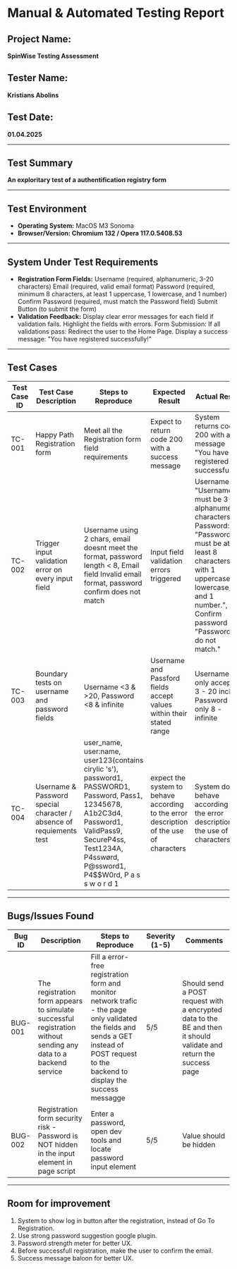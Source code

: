 # Manual & Automated Testing Report

## Project Name:  
**SpinWise Testing Assessment**

## Tester Name:  
**Kristians Abolins**

## Test Date:  
**01.04.2025**

---

## Test Summary  
**An exploritary test of a authentification registry form**

---

## Test Environment  
- **Operating System:** MacOS M3 Sonoma
- **Browser/Version: Chromium 132 / Opera 117.0.5408.53** 

---

## System Under Test Requirements
- **Registration Form Fields:**
Username (required, alphanumeric, 3-20 characters)
Email (required, valid email format)
Password (required, minimum 8 characters, at least 1 uppercase, 1 lowercase, and 1 number)
Confirm Password (required, must match the Password field)
Submit Button (to submit the form)
- **Validation Feedback:**
Display clear error messages for each field if validation fails.
Highlight the fields with errors.
Form Submission:
If all validations pass:
Redirect the user to the Home Page.
Display a success message: "You have registered successfully!"


---

## Test Cases  

| Test Case ID | Test Case Description | Steps to Reproduce | Expected Result | Actual Result | Status (Pass/Fail) | Comments |
|--------------|------------------------|---------------------|-----------------|---------------|--------------------|----------|
| TC-001       | Happy Path Registration form | Meet all the Registration form field requirements | Expect to return code 200 with a success message  | System returns code 200 with a message "You have registered successfully!" | Pass | |
| TC-002       | Trigger input validation error on every input field  | Username using 2 chars, email doesnt meet the format, password length < 8, Email field Invalid email format, password confirm does not match | Input field validation errors triggered | Username: "Username must be 3-20 alphanumeric characters.", Password: "Password must be at least 8 characters with 1 uppercase, 1 lowercase, and 1 number.", Confirm password "Passwords do not match." | Pass | Front-end validated email field first, and only after repeated form submission the other fields were validated |
| TC-003       | Boundary tests on username and password fields | Username <3 & >20, Password <8 & infinite | Username and Passford fields accept values within their stated range | Username only accepts 3 - 20 incl., Password only 8 - infinite | Pass |
| TC-004       | Username & Password special character / absence of requiements test | user_name, user:name, uѕer123(contains cirylic 's'),  password1, PASSWORD1, Password, Pass1, 12345678, A1b2C3d4, Password1, ValidPass9, SecureP4ss, Test1234A, P4sswørd, P@ssword1, P4$$W0rd, P a s s w o r d 1 | expect the system to behave according to the error description of the use of characters | System does behave according to the error description of the use of characters | Pass | |

---

## Bugs/Issues Found  

| Bug ID | Description | Steps to Reproduce | Severity (1-5) | Comments |
|--------|-------------|---------------------|---------------|----------|
| BUG-001 | The registration form appears to simulate successful registration without sending any data to a backend service | Fill a error-free registration form and monitor network trafic - the page only validated the fields and sends a GET instead of POST request to the backend to display the success messagge | 5/5 | Should send a POST request with a encrypted data to the BE and then it should validate and return the success page |
| BUG-002 | Registration form security risk - Password is NOT hidden in the input element in page script | Enter a password, open dev tools and locate password input element | 5/5 | Value should be hidden |


---

## Room for improvement
1. System to show log in button after the registration, instead of Go To Registration.
2. Use strong password suggestion google plugin.
3. Password strength meter for better UX.
4. Before successfull registration, make the user to confirm the email.
5. Success message baloon for better UX.

